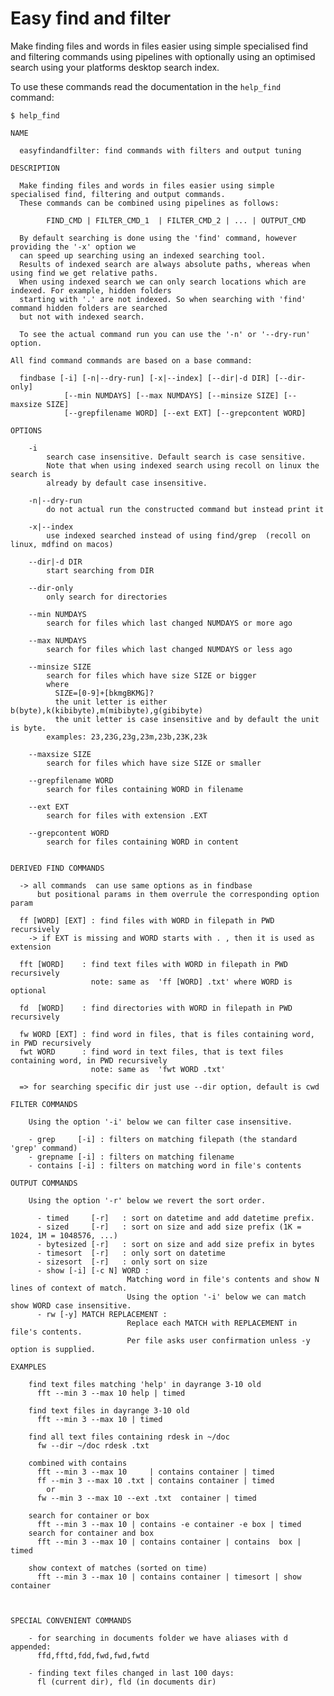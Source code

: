 # Easy find and filter

Make finding files and words in files easier using simple specialised find and filtering commands using pipelines with optionally using an optimised search using your platforms desktop search index.


To use these commands read the documentation in the `help_find` command:


    $ help_find
    
    NAME 

      easyfindandfilter: find commands with filters and output tuning

    DESCRIPTION

      Make finding files and words in files easier using simple specialised find, filtering and output commands.
      These commands can be combined using pipelines as follows:

            FIND_CMD | FILTER_CMD_1  | FILTER_CMD_2 | ... | OUTPUT_CMD

      By default searching is done using the 'find' command, however providing the '-x' option we
      can speed up searching using an indexed searching tool.   
      Results of indexed search are always absolute paths, whereas when using find we get relative paths.
      When using indexed search we can only search locations which are indexed. For example, hidden folders
      starting with '.' are not indexed. So when searching with 'find' command hidden folders are searched
      but not with indexed search.
  
      To see the actual command run you can use the '-n' or '--dry-run' option.

    All find command commands are based on a base command:

      findbase [-i] [-n|--dry-run] [-x|--index] [--dir|-d DIR] [--dir-only] 
                [--min NUMDAYS] [--max NUMDAYS] [--minsize SIZE] [--maxsize SIZE]
                [--grepfilename WORD] [--ext EXT] [--grepcontent WORD]

    OPTIONS
    
        -i 
            search case insensitive. Default search is case sensitive.
            Note that when using indexed search using recoll on linux the search is 
            already by default case insensitive.

        -n|--dry-run
            do not actual run the constructed command but instead print it

        -x|--index
            use indexed searched instead of using find/grep  (recoll on linux, mdfind on macos)

        --dir|-d DIR
            start searching from DIR

        --dir-only
            only search for directories 

        --min NUMDAYS 
            search for files which last changed NUMDAYS or more ago

        --max NUMDAYS 
            search for files which last changed NUMDAYS or less ago

        --minsize SIZE 
            search for files which have size SIZE or bigger
            where 
              SIZE=[0-9]+[bkmgBKMG]?  
              the unit letter is either b(byte),k(kibibyte),m(mibibyte),g(gibibyte) 
              the unit letter is case insensitive and by default the unit is byte.
            examples: 23,23G,23g,23m,23b,23K,23k

        --maxsize SIZE 
            search for files which have size SIZE or smaller
        
        --grepfilename WORD
            search for files containing WORD in filename 

        --ext EXT
            search for files with extension .EXT    

        --grepcontent WORD
            search for files containing WORD in content


    DERIVED FIND COMMANDS

      -> all commands  can use same options as in findbase 
          but positional params in them overrule the corresponding option param

      ff [WORD] [EXT] : find files with WORD in filepath in PWD recursively
        -> if EXT is missing and WORD starts with . , then it is used as extension

      fft [WORD]    : find text files with WORD in filepath in PWD recursively
                      note: same as  'ff [WORD] .txt' where WORD is optional 

      fd  [WORD]    : find directories with WORD in filepath in PWD recursively

      fw WORD [EXT] : find word in files, that is files containing word, in PWD recursively
      fwt WORD      : find word in text files, that is text files containing word, in PWD recursively
                      note: same as  'fwt WORD .txt' 

      => for searching specific dir just use --dir option, default is cwd 

    FILTER COMMANDS
    
        Using the option '-i' below we can filter case insensitive.

        - grep     [-i] : filters on matching filepath (the standard 'grep' command)
        - grepname [-i] : filters on matching filename
        - contains [-i] : filters on matching word in file's contents

    OUTPUT COMMANDS 

        Using the option '-r' below we revert the sort order.

          - timed     [-r]   : sort on datetime and add datetime prefix.
          - sized     [-r]   : sort on size and add size prefix (1K = 1024, 1M = 1048576, ...) 
          - bytesized [-r]   : sort on size and add size prefix in bytes 
          - timesort  [-r]   : only sort on datetime
          - sizesort  [-r]   : only sort on size 
          - show [-i] [-c N] WORD : 
                              Matching word in file's contents and show N lines of context of match.
                              Using the option '-i' below we can match show WORD case insensitive.
          - rw [-y] MATCH REPLACEMENT : 
                              Replace each MATCH with REPLACEMENT in file's contents.
                              Per file asks user confirmation unless -y option is supplied.

    EXAMPLES
 
        find text files matching 'help' in dayrange 3-10 old
          fft --min 3 --max 10 help | timed

        find text files in dayrange 3-10 old
          fft --min 3 --max 10 | timed

        find all text files containing rdesk in ~/doc
          fw --dir ~/doc rdesk .txt
    
        combined with contains
          fft --min 3 --max 10     | contains container | timed
          ff --min 3 --max 10 .txt | contains container | timed
            or   
          fw --min 3 --max 10 --ext .txt  container | timed

        search for container or box 
          fft --min 3 --max 10 | contains -e container -e box | timed
        search for container and box 
          fft --min 3 --max 10 | contains container | contains  box | timed

        show context of matches (sorted on time)     
          fft --min 3 --max 10 | contains container | timesort | show container
  


    SPECIAL CONVENIENT COMMANDS 

        - for searching in documents folder we have aliases with d appended: 
          ffd,fftd,fdd,fwd,fwd,fwtd
  
        - finding text files changed in last 100 days:   
          fl (current dir), fld (in documents dir)

